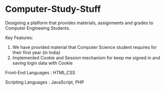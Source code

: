 # Computer-Study-Stuff

Designing a platform that provides materials, assignments and grades to Computer Engineeing Students.

Key Features:

1) We have provided material that Computer Science student requires for their first year (in India)
2) Implemented Cookie and Session mechanism for keep me signed in and saving login data with Cookie


Front-End Languages : HTML,CSS

Scripting Languages : JavaScript, PHP
